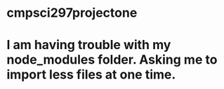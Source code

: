 # cmpsci297projectone

# I am having trouble with my node_modules folder. Asking me to import less files at one time.
